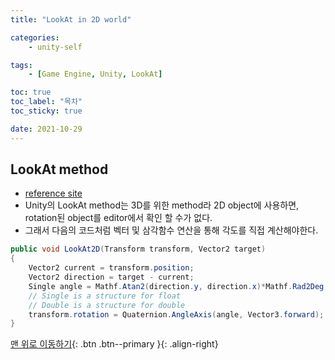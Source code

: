 ```yaml
---
title: "LookAt in 2D world"

categories:
    - unity-self

tags:
    - [Game Engine, Unity, LookAt]

toc: true
toc_label: "목차"
toc_sticky: true

date: 2021-10-29
---
```


## LookAt method
- [reference site](https://forum.unity.com/threads/2d-look-at-object-disappears.390105/)
- Unity의 LookAt method는 3D를 위한 method라 2D object에 사용하면, rotation된 object를 editor에서 확인 할 수가 없다.
- 그래서 다음의 코드처럼 벡터 및 삼각함수 연산을 통해 각도를 직접 계산해야한다.
```c#
public void LookAt2D(Transform transform, Vector2 target)
{
    Vector2 current = transform.position;
    Vector2 direction = target - current;
    Single angle = Mathf.Atan2(direction.y, direction.x)*Mathf.Rad2Deg;
    // Single is a structure for float
    // Double is a structure for double
    transform.rotation = Quaternion.AngleAxis(angle, Vector3.forward);
}
```

[맨 위로 이동하기](#){: .btn .btn--primary }{: .align-right}